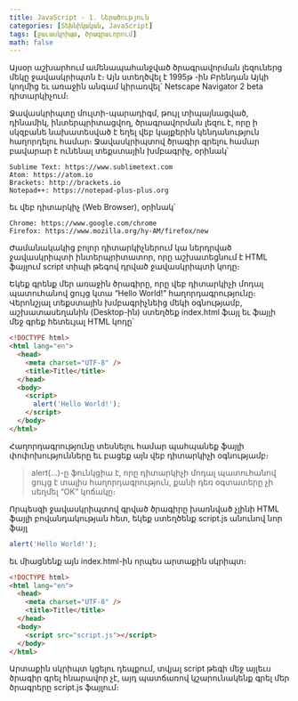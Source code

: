 ```yaml
---
title: JavaScript - 1. Ներածություն
categories: [Տեխնիկական, JavaScript]
tags: [ջաւասկրիպտ, ծրագրաւորում]
math: false
---
```


Այսօր աշխարհում ամենապահանջված ծրագրավորման լեզուներց մեկը ջավասկրիպտն է։ Այն ստեղծվել է 1995թ -ին Բրենդան Այկի կողմից եւ առաջին անգամ կիրառվել` Netscape Navigator 2 beta դիտարկիչում։

Ջավասկրիպտը մուլտի-պարադիգմ, թույլ տիպայնացված, դինամիկ, ինտերպրիտացվող, ծրագրավորման լեզու է, որը ի սկզբանե նախատեսված է եղել վեբ կայքերին կենդանություն հաղորդելու համար։ Ջավասկրիպտով ծրագիր գրելու համար բավարար է ունենալ տեքստային խմբագրիչ, օրինակ՝

    Sublime Text: https://www.sublimetext.com
    Atom: https://atom.io
    Brackets: http://brackets.io
    Notepad++: https://notepad-plus-plus.org

եւ վեբ դիտարկիչ (Web Browser), օրինակ՝

    Chrome: https://www.google.com/chrome
    Firefox: https://www.mozilla.org/hy-AM/firefox/new

Ժամանակակից բոլոր դիտարկիչներում կա ներդրված ջավասկրիպտի ինտերպրիտատոր, որը աշխատեցնում է HTML ֆայլում script տիպի թեգով դրված ջավասկրիպտի կոդը։

Եկեք գրենք մեր առաջին ծրագիրը, որը վեբ դիտարկիչի մոդալ պատուհանով ցույց կտա “Hello World!” հաղորդագրությունը։ Վերոնշյալ տեքստային խմբագրիչնեից մեկի օգնությամբ, աշխատասեղանին (Desktop-ին) ստեղծեք index.html ֆայլ եւ ֆայլի մեջ գրեք հետեւյալ HTML կոդը՝

```html
<!DOCTYPE html>
<html lang="en">
  <head>
    <meta charset="UTF-8" />
    <title>Title</title>
  </head>
  <body>
    <script>
      alert('Hello World!');
    </script>
  </body>
</html>
```

Հաղորդագրությունը տեսնելու համար պահպանեք ֆայլի փոփոխությունները եւ բացեք այն վեբ դիտարկիչի օգնությամբ։

> alert(...)-ը ֆունկցիա է, որը դիտարկիչի մոդալ պատուհանով ցույց է տալիս հաղորդագրություն, քանի դեռ օգտատերը չի սեղմել “OK” կոճակը։

Որպեսզի ջավասկրիպտով գրված ծրագիրը խառնված չլինի HTML ֆայլի բովանդակության հետ, եկեք ստեղծենք script.js անունով նոր ֆայլ

```js
alert('Hello World!');
```

եւ միացնենք այն index.html-ին որպես արտաքին սկրիպտ։

```html
<!DOCTYPE html>
<html lang="en">
  <head>
    <meta charset="UTF-8" />
    <title>Title</title>
  </head>
  <body>
    <script src="script.js"></script>
  </body>
</html>
```

Արտաքին սկրիպտ կցելու դեպքում, տվյալ script թեգի մեջ այլեւս ծրագիր գրել հնարավոր չէ, այդ պատճառով կշարունակենք գրել մեր ծրագրերը script.js ֆայլում։
